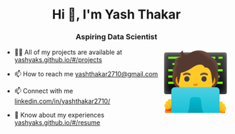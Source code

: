 <h1 align="center">Hi 👋, I'm Yash Thakar</h1>
<h3 align="center">Aspiring Data Scientist</h3>
<img align="right" src="technologist.png" width="150" height="150" />

- 👨‍💻 All of my projects are available at [yashyaks.github.io/#/projects](yashyaks.github.io/#/projects)

- 📫 How to reach me [yashthakar2710@gmail.com](https://mail.google.com/mail/?view=cm&fs=1&to=yashthakar2710@gmail.com)

- 📫 Connect with me [linkedin.com/in/yashthakar2710/](https://www.linkedin.com/in/yashthakar2710/)   

- 📄 Know about my experiences [yashyaks.github.io/#/resume](yashyaks.github.io/#/resume)
